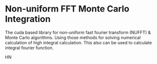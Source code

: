 # Non-uniform FFT Monte Carlo Integration

The cuda based library for non-uniform fast fourier transform (NUFFT) & Monte Carlo algorithms. Using those methods for solving numerical calculation of high integral calculation. This also can be used to calculate integral fourier function.

HN
